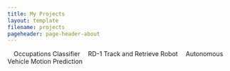 ```yaml
---
title: My Projects
layout: template
filename: projects
pageheader: page-header-about
--- 
```


<ul class="nav_ul" style="margin-left: 0; padding-left: 0;display: inline;">
  <li class="nav_li" style="display: inline;padding-left:1em;width: 25%;"><a class="nav_a" onclick="toggleNav('1')" id='1'>Occupations Classifier</a></li>
  <li class="nav_li" style="display: inline;padding-left:1em;width: 25%;"><a class="nav_a" onclick="toggleNav('2')" id='2'>RD-1 Track and Retrieve Robot</a></li>
  <li class="nav_li" style="display: inline;padding-left:1em;width: 25%;"><a class="nav_a" onclick="toggleNav('3')" id='3'>Autonomous Vehicle Motion Prediction</a></li>
</ul>


<!--<p>This is the description of the project.</p> <a style="background-image: linear-gradient(to top left, green, blue);" href="https://enagola.github.io/web/CSE203B.pdf" type="application/pdf" class="btn">Occupations Classifier</a>

<p>This is the description of the project.</p> <a style="background-image: linear-gradient(to top left, green, blue);" href="https://enagola.github.io/web/Final_report_cse145.pdf" class="btn">RD-1 Track and Retrieve Robot</a>

<p>This is the description of the project.</p> <a style="background-image: linear-gradient(to top left, green, blue);" href="https://enagola.github.io/web/CSE151B_Final_Report.pdf" class="btn">Autonomous Vehicle Motion Prediction</a>

<body style="margin: 0;height: 100%;">
    <div type="hidden" id='demo' style='display: none;text-align: center;'>
      <embed src="https://enagola.github.io/web/CSE203B_Project (1).pdf" width="950" height="1500"/>
    </div>
    
    <div type="hidden" id='demo2' style='display: none;text-align: center;'>
      <embed src="https://enagola.github.io/web/Final_report_cse145.pdf" width="950" height="1500"/>
    </div>

    <div type="hidden" id='demo3' style='display: none;text-align: center;'>
      <iframe width="950" height="534" src="https://www.youtube.com/embed/W8iOpEHBDII" title="Baby Steps App" frameborder="0" allow="accelerometer; autoplay; clipboard-write; encrypted-media; gyroscope; picture-in-picture" allowfullscreen></iframe>
    </div>

    <div type="hidden" id='demo4' style='display: none;text-align: center;'>
      <iframe width="950" height="534" src="https://www.youtube.com/embed/BbzbG_M_1v0?start=199" title="T.H.R.I.V.E App" frameborder="0" allow="accelerometer; autoplay; clipboard-write; encrypted-media; gyroscope; picture-in-picture" allowfullscreen></iframe>
    </div>
</body>

